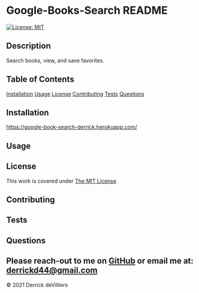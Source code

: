 # Google-Books-Search README

[![License: MIT](https://img.shields.io/badge/License-MIT-yellow.svg)](https://opensource.org/licenses/MIT)


            
## Description
Search books, view, and save favorites.

## Table of Contents
        
[Installation](#Installation)
[Usage](#Usage)
[License](#License)
[Contributing](#Contributing)
[Tests](#Tests)
[Questions](#Questions)

## Installation
https://google-book-search-derrick.herokuapp.com/

## Usage


## License
This work is covered under [The MIT License](https://opensource.org/licenses/MIT)

## Contributing


## Tests


## Questions
Please reach-out to me on [GitHub](http://www.github.com/Dirk44) or email me at: [derrickd44@gmail.com](mailto:derrickd44@gmail.com)
---

    

© 2021 Derrick deVilliers